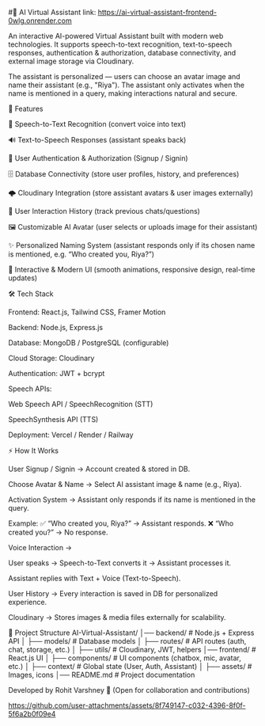 #🤖 AI Virtual Assistant link: https://ai-virtual-assistant-frontend-0wlg.onrender.com

An interactive AI-powered Virtual Assistant built with modern web technologies.
It supports speech-to-text recognition, text-to-speech responses, authentication & authorization, database connectivity, and external image storage via Cloudinary.

The assistant is personalized — users can choose an avatar image and name their assistant (e.g., "Riya"). The assistant only activates when the name is mentioned in a query, making interactions natural and secure.

🚀 Features

🎤 Speech-to-Text Recognition (convert voice into text)

🔊 Text-to-Speech Responses (assistant speaks back)

🔐 User Authentication & Authorization (Signup / Signin)

🗄 Database Connectivity (store user profiles, history, and preferences)

🌩 Cloudinary Integration (store assistant avatars & user images externally)

📜 User Interaction History (track previous chats/questions)

🖼 Customizable AI Avatar (user selects or uploads image for their assistant)

✨ Personalized Naming System (assistant responds only if its chosen name is mentioned, e.g. “Who created you, Riya?”)

🎨 Interactive & Modern UI (smooth animations, responsive design, real-time updates)

🛠 Tech Stack

Frontend: React.js, Tailwind CSS, Framer Motion

Backend: Node.js, Express.js

Database: MongoDB / PostgreSQL (configurable)

Cloud Storage: Cloudinary

Authentication: JWT + bcrypt

Speech APIs:

Web Speech API / SpeechRecognition (STT)

SpeechSynthesis API (TTS)

Deployment: Vercel / Render / Railway

⚡ How It Works

User Signup / Signin → Account created & stored in DB.

Choose Avatar & Name → Select AI assistant image & name (e.g., Riya).

Activation System → Assistant only responds if its name is mentioned in the query.

Example:
✅ “Who created you, Riya?” → Assistant responds.
❌ “Who created you?” → No response.

Voice Interaction →

User speaks → Speech-to-Text converts it → Assistant processes it.

Assistant replies with Text + Voice (Text-to-Speech).

User History → Every interaction is saved in DB for personalized experience.

Cloudinary → Stores images & media files externally for scalability.

📂 Project Structure
AI-Virtual-Assistant/
│── backend/        # Node.js + Express API
│   ├── models/     # Database models
│   ├── routes/     # API routes (auth, chat, storage, etc.)
│   ├── utils/      # Cloudinary, JWT, helpers
│── frontend/       # React.js UI
│   ├── components/ # UI components (chatbox, mic, avatar, etc.)
│   ├── context/    # Global state (User, Auth, Assistant)
│   ├── assets/     # Images, icons
│── README.md       # Project documentation

Developed by Rohit Varshney 🚀
(Open for collaboration and contributions)


https://github.com/user-attachments/assets/8f749147-c032-4396-8f0f-5f6a2b0f09e4

